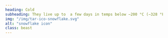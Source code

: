 ```yaml
---
heading: Cold
subheading: They live up to  a few days in temps below −200 °C (−328 °F).
img: "/img/tar-ico-snowflake.svg"
alt: "snowflake icon"
class: beast
---
```

